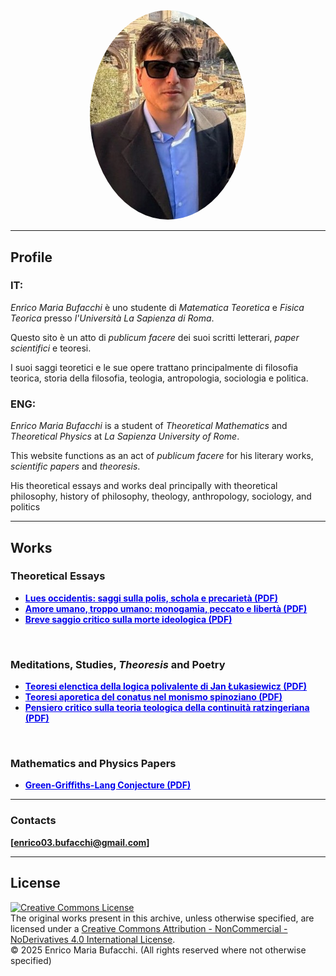 <div align="center">

<img src="enricomaria.jpg" width="250px" style="border-radius: 50%;"> 

</div>

---

## Profile

### IT:
_Enrico Maria Bufacchi_ è uno studente di _Matematica Teoretica_ e _Fisica Teorica_ presso _l'Università La Sapienza di Roma_.

Questo sito è un atto di _publicum facere_ dei suoi scritti letterari, _paper scientifici_ e teoresi.

I suoi saggi teoretici e le sue opere trattano principalmente di filosofia teorica, storia della filosofia, teologia, antropologia, sociologia e politica.

### ENG:
_Enrico Maria Bufacchi_ is a student of _Theoretical Mathematics_ and _Theoretical Physics_ at _La Sapienza University of Rome_.

This website functions as an act of _publicum facere_ for his literary works, _scientific papers_ and _theoresis_.

His theoretical essays and works deal principally with theoretical philosophy, history of philosophy, theology, anthropology, sociology, and politics
<br>

---

## Works

### Theoretical Essays

* <a href="Lues_Occidentis.pdf" style="color: #0000EE !important;"><strong>Lues occidentis: saggi sulla polis, schola e precarietà (PDF)</strong></a>
* <a href="Amore_umano__troppo_umano.pdf" style="color: #0000EE !important;"><strong>Amore umano, troppo umano: monogamia, peccato e libertà (PDF)</strong></a>
* <a href="Saggio_sulla_morte_ideologica.pdf" style="color: #0000EE !important;"><strong>Breve saggio critico sulla morte ideologica (PDF)</strong></a>

<br>

### Meditations, Studies, _Theoresis_ and Poetry

* <a href="Teoresi_elenctica_della_logica_polivalente_di_Lukasiewicz.pdf" style="color: #0000EE !important;"><strong>Teoresi elenctica della logica polivalente di Jan Łukasiewicz (PDF)</strong></a>
* <a href="Teoresi_sull_aporia_del_conatus_nel_monismo_di_Spinoza.pdf" style="color: #0000EE !important;"><strong>Teoresi aporetica del conatus nel monismo spinoziano (PDF)</strong></a>
* <a href="Pensiero_sulla_teoria_ratzingeriana.pdf" style="color: #0000EE !important;"><strong>Pensiero critico sulla teoria teologica della continuità ratzingeriana (PDF)</strong></a>


<br>

### Mathematics and Physics Papers

* <a href="GGL_Conjecture.pdf" style="color: #0000EE !important;"><strong>Green-Griffiths-Lang Conjecture (PDF)</strong></a>

---

### Contacts

**[enrico03.bufacchi@gmail.com]**

---

## License

<a rel="license" href="http://creativecommons.org/licenses/by-nc-nd/4.0/">
    <img alt="Creative Commons License" style="border-width:0" src="https://i.creativecommons.org/l/by-nc-nd/4.0/88x31.png" />
</a>
<br />
The original works present in this archive, unless otherwise specified, are licensed under a <a rel="license" href="http://creativecommons.org/licenses/by-nc-nd/4.0/">Creative Commons Attribution - NonCommercial - NoDerivatives 4.0 International License</a>.
<br>
© 2025 Enrico Maria Bufacchi. (All rights reserved where not otherwise specified)
